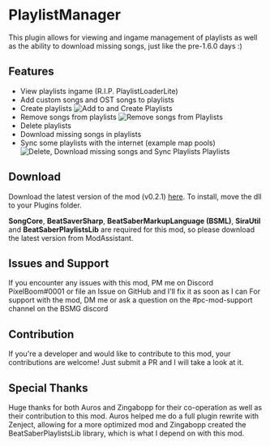 # PlaylistManager
This plugin allows for viewing and ingame management of playlists as well as the ability to download missing songs, just like the pre-1.6.0 days :)

## Features
- View playlists ingame (R.I.P. PlaylistLoaderLite)
- Add custom songs and OST songs to playlists
- Create playlists
![Add to and Create Playlists](https://github.com/rithik-b/PlaylistManager/blob/master/img/add.gif?raw=true)
- Remove songs from playlists
![Remove songs from Playlists](https://github.com/rithik-b/PlaylistManager/blob/master/img/remove.gif?raw=true)
- Delete playlists
- Download missing songs in playlists
- Sync some playlists with the internet (example map pools)
![Delete, Download missing songs and Sync Playlists Playlists](https://github.com/rithik-b/PlaylistManager/blob/master/img/view.png?raw=true)

## Download
Download the latest version of the mod (v0.2.1) [here](https://github.com/rithik-b/PlaylistManager/releases/tag/0.2.1 "here").
To install, move the dll to your Plugins folder.

**SongCore**, **BeatSaverSharp**, **BeatSaberMarkupLanguage (BSML)**, **SiraUtil** and **BeatSaberPlaylistsLib** are required for this mod, so please download the latest version from ModAssistant.

## Issues and Support
If you encounter any issues with this mod, PM me on Discord PixelBoom#0001 or file an Issue on GitHub and I'll fix it as soon as I can For support with the mod, DM me or ask a question on the #pc-mod-support channel on the BSMG discord

## Contribution
If you're a developer and would like to contribute to this mod, your contributions are welcome! Just submit a PR and I will take a look at it.

## Special Thanks
Huge thanks for both Auros and Zingabopp for their co-operation as well as their contribution to this mod.
Auros helped me do a full plugin rewrite with Zenject, allowing for a more optimized mod and Zingabopp created the BeatSaberPlaylistsLib library, which is what I depend on with this mod.
